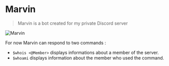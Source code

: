 # Marvin

> Marvin is a bot created for my private Discord server

![Marvin](https://cdn.discordapp.com/app-icons/363721603969843201/934321e50eb93806d9285ae66a32b2b1.png)

For now Marvin can respond to two commands :
- `$whois <@Member>` displays informations about a member of the server.
- `$whoami` displays information about the member who used the command.
